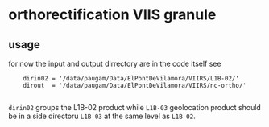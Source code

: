 # orthorectification VIIS granule

## usage
for now the input and output dirrectory are in the code itself 
see 
```
    dirin02 = '/data/paugam/Data/ElPontDeVilamora/VIIRS/L1B-02/'
    dirout  = '/data/paugam/Data/ElPontDeVilamora/VIIRS/nc-ortho/'
    
```
`dirin02` groups the L1B-02 product
while `L1B-03` geolocation product should be in a side directoru `L1B-03` at the same level as `L1B-02`.


